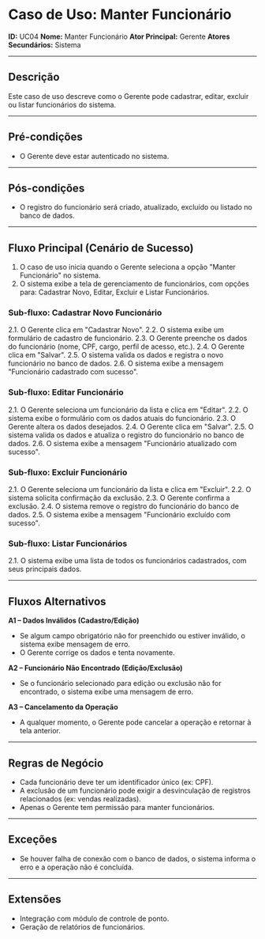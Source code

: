 # Caso de Uso: Manter Funcionário

**ID:** UC04
**Nome:** Manter Funcionário
**Ator Principal:** Gerente
**Atores Secundários:** Sistema

---

## Descrição
Este caso de uso descreve como o Gerente pode cadastrar, editar, excluir ou listar funcionários do sistema.

---

## Pré-condições
- O Gerente deve estar autenticado no sistema.

---

## Pós-condições
- O registro do funcionário será criado, atualizado, excluído ou listado no banco de dados.

---

## Fluxo Principal (Cenário de Sucesso)
1. O caso de uso inicia quando o Gerente seleciona a opção "Manter Funcionário" no sistema.
2. O sistema exibe a tela de gerenciamento de funcionários, com opções para: Cadastrar Novo, Editar, Excluir e Listar Funcionários.

### Sub-fluxo: Cadastrar Novo Funcionário
2.1. O Gerente clica em "Cadastrar Novo".
2.2. O sistema exibe um formulário de cadastro de funcionário.
2.3. O Gerente preenche os dados do funcionário (nome, CPF, cargo, perfil de acesso, etc.).
2.4. O Gerente clica em "Salvar".
2.5. O sistema valida os dados e registra o novo funcionário no banco de dados.
2.6. O sistema exibe a mensagem "Funcionário cadastrado com sucesso".

### Sub-fluxo: Editar Funcionário
2.1. O Gerente seleciona um funcionário da lista e clica em "Editar".
2.2. O sistema exibe o formulário com os dados atuais do funcionário.
2.3. O Gerente altera os dados desejados.
2.4. O Gerente clica em "Salvar".
2.5. O sistema valida os dados e atualiza o registro do funcionário no banco de dados.
2.6. O sistema exibe a mensagem "Funcionário atualizado com sucesso".

### Sub-fluxo: Excluir Funcionário
2.1. O Gerente seleciona um funcionário da lista e clica em "Excluir".
2.2. O sistema solicita confirmação da exclusão.
2.3. O Gerente confirma a exclusão.
2.4. O sistema remove o registro do funcionário do banco de dados.
2.5. O sistema exibe a mensagem "Funcionário excluído com sucesso".

### Sub-fluxo: Listar Funcionários
2.1. O sistema exibe uma lista de todos os funcionários cadastrados, com seus principais dados.

---

## Fluxos Alternativos
**A1 – Dados Inválidos (Cadastro/Edição)**
- Se algum campo obrigatório não for preenchido ou estiver inválido, o sistema exibe mensagem de erro.
- O Gerente corrige os dados e tenta novamente.

**A2 – Funcionário Não Encontrado (Edição/Exclusão)**
- Se o funcionário selecionado para edição ou exclusão não for encontrado, o sistema exibe uma mensagem de erro.

**A3 – Cancelamento da Operação**
- A qualquer momento, o Gerente pode cancelar a operação e retornar à tela anterior.

---

## Regras de Negócio
- Cada funcionário deve ter um identificador único (ex: CPF).
- A exclusão de um funcionário pode exigir a desvinculação de registros relacionados (ex: vendas realizadas).
- Apenas o Gerente tem permissão para manter funcionários.

---

## Exceções
- Se houver falha de conexão com o banco de dados, o sistema informa o erro e a operação não é concluída.

---

## Extensões
- Integração com módulo de controle de ponto.
- Geração de relatórios de funcionários.

